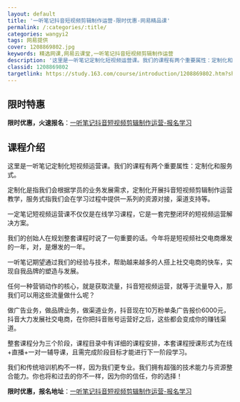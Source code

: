 ```yaml
---
layout: default
title: '一听笔记抖音短视频剪辑制作运营-限时优惠-网易精品课'
permalink: /:categories/:title/
categories: wangyi2
tags: 网易提供
cover: 1208869802.jpg
keywords: 精选网课,网易云课堂,一听笔记抖音短视频剪辑制作运营
description: '这里是一听笔记定制化短视频运营课。我们的课程有两个重要属性：定制化和服务式。定制化是指我们会根据学员的业务发展需求，定制'
classid: 1208869802
targetlink: https://study.163.com/course/introduction/1208869802.htm?share=1&shareId=1025206652&utm_campaign=share&utm_medium=iphoneShare&utm_source=&utm_u=1025206652
---
```


## 限时特惠

**限时优惠，火速报名**：[一听笔记抖音短视频剪辑制作运营-报名学习](https://study.163.com/course/introduction/1208869802.htm?share=1&shareId=1025206652&utm_campaign=share&utm_medium=iphoneShare&utm_source=&utm_u=1025206652)

## 课程介绍

这里是一听笔记定制化短视频运营课。我们的课程有两个重要属性：定制化和服务式。

定制化是指我们会根据学员的业务发展需求，定制化开展抖音短视频剪辑制作运营教学，服务式指我们会在学习过程中提供一系列的资源对接，渠道支持等。

一定笔记短视频运营课不仅仅是在线学习课程，它是一套完整闭环的短视频运营解决方案。

我们的创始人在规划整套课程时说了一句重要的话。今年将是短视频社交电商爆发的一年，对，是爆发的一年。

一听笔记期望通过我们的经验与技术，帮助越来越多的人搭上社交电商的快车，实现自我品牌的塑造与发展。

任何一种营销动作的核心，就是获取流量，抖音短视频运营，就等于流量导入，那我们可以用这些流量做什么呢？

做广告业务，做品牌业务，做渠道业务，抖音现在10万粉单条广告报价6000元，抖音大力发展社交电商，在你把抖音账号运营好之后，这些都会变成你的赚钱渠道。

整套课程分为三个阶段，课程目录中有详细的课程安排，本套课程授课形式为在线+直播+一对一辅导课，且需完成阶段目标才能进行下一阶段学习。

我们和传统培训机构不一样，因为我们更专业。我们拥有超强的技术能力与资源整合能力。你也将和过去的你不一样，因为你的信任，你的选择！

**限时优惠，报名地址**：[一听笔记抖音短视频剪辑制作运营-报名学习](https://study.163.com/course/introduction/1208869802.htm?share=1&shareId=1025206652&utm_campaign=share&utm_medium=iphoneShare&utm_source=&utm_u=1025206652)

